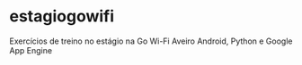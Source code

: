 # estagiogowifi
Exercícios de treino no estágio na Go Wi-Fi Aveiro
Android, Python e Google App Engine
